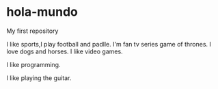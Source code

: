 # hola-mundo

My first repository

I like sports,I play football and padlle. I'm fan tv series game of thrones. I love dogs and horses. I like video games.

I like programming.

I like playing the guitar.
